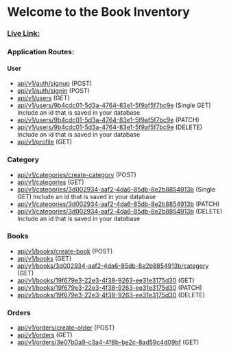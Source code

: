 # Welcome to the Book Inventory

### [Live Link:](https://book-inventory-backend.vercel.app/)

### Application Routes:

#### User

- [api/v1/auth/signup](https://book-inventory-backend.vercel.app/api/v1/auth/signup) (POST)
- [api/v1/auth/signin](https://book-inventory-backend.vercel.app/api/v1/auth/signin) (POST)
- [api/v1/users](https://book-inventory-backend.vercel.app/api/v1/users) (GET)
- [api/v1/users/9b4cdc01-5d3a-4764-83e1-5f9af5f7bc9e](https://book-inventory-backend.vercel.app/api/v1/users/9b4cdc01-5d3a-4764-83e1-5f9af5f7bc9e) (Single GET) Include an id that is saved in your database
- [api/v1/users/9b4cdc01-5d3a-4764-83e1-5f9af5f7bc9e](https://book-inventory-backend.vercel.app/api/v1/users/9b4cdc01-5d3a-4764-83e1-5f9af5f7bc9e) (PATCH)
- [api/v1/users/9b4cdc01-5d3a-4764-83e1-5f9af5f7bc9e](https://book-inventory-backend.vercel.app/api/v1/users/9b4cdc01-5d3a-4764-83e1-5f9af5f7bc9e) (DELETE) Include an id that is saved in your database
- [api/v1/profile](https://book-inventory-backend.vercel.app/) (GET)

### Category

- [api/v1/categories/create-category](https://book-inventory-backend.vercel.app/api/v1/categories/create-category) (POST)
- [api/v1/categories](https://book-inventory-backend.vercel.app/api/v1/categories) (GET)
- [api/v1/categories/3d002934-aaf2-4da6-85db-8e2b8854913b](https://book-inventory-backend.vercel.app/api/v1/categories/3d002934-aaf2-4da6-85db-8e2b8854913b) (Single GET) Include an id that is saved in your database
- [api/v1/categories/3d002934-aaf2-4da6-85db-8e2b8854913b](https://book-inventory-backend.vercel.app/api/v1/categories/3d002934-aaf2-4da6-85db-8e2b8854913b) (PATCH)
- [api/v1/categories/3d002934-aaf2-4da6-85db-8e2b8854913b](https://book-inventory-backend.vercel.app/api/v1/categories/3d002934-aaf2-4da6-85db-8e2b8854913b) (DELETE) Include an id that is saved in your database

### Books

- [api/v1/books/create-book](https://book-inventory-backend.vercel.app/api/v1/books/create-book) (POST)
- [api/v1/books](https://book-inventory-backend.vercel.app/api/v1/books) (GET)
- [api/v1/books/3d002934-aaf2-4da6-85db-8e2b8854913b/category](https://book-inventory-backend.vercel.app/api/v1/books/3d002934-aaf2-4da6-85db-8e2b8854913b/category) (GET)
- [api/v1/books/19f679e3-22e3-4f38-9263-ee31e3175d30](https://book-inventory-backend.vercel.app/api/v1/books/19f679e3-22e3-4f38-9263-ee31e3175d30) (GET)
- [api/v1/books/19f679e3-22e3-4f38-9263-ee31e3175d30](https://book-inventory-backend.vercel.app/api/v1/books/19f679e3-22e3-4f38-9263-ee31e3175d30) (PATCH)
- [api/v1/books/19f679e3-22e3-4f38-9263-ee31e3175d30](https://book-inventory-backend.vercel.app/api/v1/books/19f679e3-22e3-4f38-9263-ee31e3175d30) (DELETE)

### Orders

- [api/v1/orders/create-order](https://book-inventory-backend.vercel.app/api/v1/orders/create-order) (POST)
- [api/v1/orders](https://book-inventory-backend.vercel.app/api/v1/orders) (GET)
- [api/v1/orders/3e07b0a9-c3a4-4f8b-be2c-8ad59c4d09bf](https://book-inventory-backend.vercel.app/api/v1/orders/3e07b0a9-c3a4-4f8b-be2c-8ad59c4d09bf) (GET)
